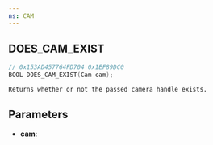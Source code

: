 ```yaml
---
ns: CAM
---
```

## DOES_CAM_EXIST

```c
// 0x153AD457764FD704 0x1EF89DC0
BOOL DOES_CAM_EXIST(Cam cam);
```

```
Returns whether or not the passed camera handle exists.
```

## Parameters
* **cam**:
